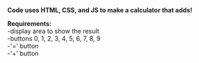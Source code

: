 <strong>Code uses HTML, CSS, and JS to make a calculator that adds!</strong>

<strong>Requirements:</strong><br>
-display area to show the result<br>
-buttons 0, 1, 2, 3, 4, 5, 6, 7, 8, 9<br>
-'=' button <br>
-'+' button<br>
